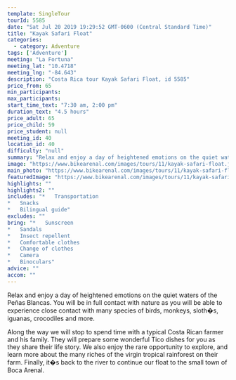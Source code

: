 ```yaml
---
template: SingleTour
tourId: 5585
date: "Sat Jul 20 2019 19:29:52 GMT-0600 (Central Standard Time)"
title: "Kayak Safari Float"
categories: 
  - category: Adventure
tags: ['Adventure']
meeting: "La Fortuna"
meeting_lat: "10.4718"
meeting_lng: "-84.643"
description: "Costa Rica tour Kayak Safari Float, id 5585"
price_from: 65
min_participants: 
max_participants: 
start_time_text: "7:30 am, 2:00 pm"
duration_text: "4.5 hours"
price_adult: 65
price_child: 59
price_student: null
meeting_id: 40
location_id: 40
difficulty: "null"
summary: "Relax and enjoy a day of heightened emotions on the quiet waters of the Pe�as Blancas."
image: "https://www.bikearenal.com/images/tours/11/kayak-safari-float.jpg"
main_photo: "https://www.bikearenal.com/images/tours/11/kayak-safari-float.jpg"
featuredImage: "https://www.bikearenal.com/images/tours/11/kayak-safari-float.jpg"
highlights: ""
highlights2: ""
includes: "*   Transportation
*   Snacks
*   Bilingual guide"
excludes: ""
bring: "*   Sunscreen
*   Sandals
*   Insect repellent
*   Comfortable clothes
*   Change of clothes
*   Camera
*   Binoculars"
advice: ""
accom: ""
---
```

Relax and enjoy a day of heightened emotions on the quiet waters of the Peñas Blancas. You will be in full contact with nature as you will be able to experience close contact with many species of birds, monkeys, sloth�s, iguanas, crocodiles and more.

Along the way we will stop to spend time with a typical Costa Rican farmer and his family. They will prepare some wonderful Tico dishes for you as they share their life story. We also enjoy the rare opportunity to explore, and learn more about the many riches of the virgin tropical rainforest on their farm. Finally, it�s back to the river to continue our float to the small town of Boca Arenal.